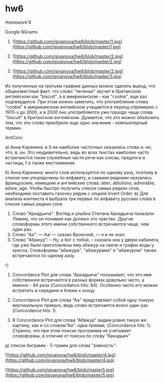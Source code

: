# hw6
Homework'6

Google NGrams

1. ![https://github.com/isivanova/hw6/blob/master/1.jpg](https://github.com/isivanova/hw6/blob/master/1.jpg)

2. ![https://github.com/isivanova/hw6/blob/master/2.jpg](https://github.com/isivanova/hw6/blob/master/2.jpg)

3. ![https://github.com/isivanova/hw6/blob/master/2.jpg](https://github.com/isivanova/hw6/blob/master/3.jpg)

Из полученных на третьем графике данных можно сделать вывод, что общеизвестный факт, что слово "печенье" звучит в британском английском как "biscuit", а в американском - как "сookie", еще раз подтвердился. При этом можно заметить, что употребление слова "cookie" в американском английском учащается в период спримерно с 1970-х до 2000, и в 2000 оно употребляется уже гораздо чаще слова "biscuit" в британском английском. Думается, что это можно объяснить тем, что это слово приобрело еще одно значение - компьютерный термин.

AntConc

a) Анна Каренина: в 5-ке наиболее частотных оказались слова и; не; что; в; он. Это неудивительно, ведь во всех текстах наиболее часто встречаются такие служебные части речи как союзы, предлоги и частицы, f а также местоимения.

б) Анна Каренина: много слов используется по одному разу, поэтому в списке они упорядочены по алфавиту, и самыми редкими оказались французские, немецкие и английские слова: aber; ablutions; admirable; adore; age. Чтобы быстро получить список самых редких слов, необходимо поставить галочку рядом с опцией Invert Order.
в) Для анализа контекста я выбрала три первых по алфавиту русских слова в списке самых редких слов

1. Слово "Аркадьича": Взгляд и улыбка Степана Аркадьича показали Левину, что он понимал как должно это чувство. Другие словоформы этого имени собственного встречаются чаще, чем один раз.
2. Слово "Аа": — Аа! — сказал Вронский, — я и не знал. 
3. Слово "Абажур": – Ну, и бог с тобой, – сказала она у двери кабинета, где уже были приготовлены ему абажур на свече и графин воды у кресла. Cловоформы "абажура", "абажурами" и "абажуром" также встречаются по одному разу.

г) 
1. Concordance Plot для слова "Аркадьича" показывает, что это имя собственное встречается в разных формах довольно часто, а именно - 84 раза (Concordance hits: 84). Особенно часто его можно встретить в середине и ближе к концу.

2. Concordance Plot для слова "Аа" представляет собой одну тонкую вертикальную прямую, ведь слово встречается всехо один раз (Concordance hits: 1).

3. В Concordance Plot для слова "Абвжур" видим ровно такую же картину, как и со словом"Аа": одна прямая, (Concordance hits: 1). Странно, что при этом поиске программа не учитывает словоформы, в отличие от поиска по слову "Аркадьич"

д) список биграмм - 5-грамм для слова "ревность":

![https://github.com/isivanova/hw6/blob/master/4.jpg](https://github.com/isivanova/hw6/blob/master/4.jpg)


![https://github.com/isivanova/hw6/blob/master5.jpg](https://github.com/isivanova/hw6/blob/master/5.jpg)

